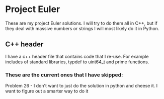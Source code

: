 # Project Euler
These are my project Euler solutions. I will try to do them all in C++, but if they deal with massive numbers or strings I will most likely do it in Python.

## C++ header
I have a c++ header file that contains code that I re-use. For example includes of standard libraries, typdef to uint64_t and prime functions.

### These are the current ones that I have skipped:
Problem 26 - I don't want to just do the solution in python and cheese it. I want to figure out a smarter way to do it 